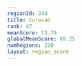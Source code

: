 ```yaml
---
regionId: 244
title: Curacao
rank: 47
meanScore: 73.79
globalMeanScore: 69.25
numRegions: 220
layout: region_score
---
```

